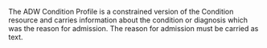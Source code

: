 
The ADW Condition Profile is a constrained version of the Condition resource and carries information about the  condition or diagnosis which was the reason for admission. The reason for admission must be carried as text.   

